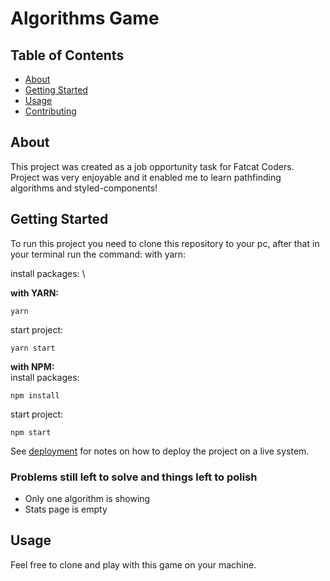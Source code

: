 # Algorithms Game

## Table of Contents

- [About](#about)
- [Getting Started](#getting_started)
- [Usage](#usage)
- [Contributing](../CONTRIBUTING.md)

## About <a name = "about"></a>

This project was created as a job opportunity task for Fatcat Coders. Project was very enjoyable and it enabled me to learn pathfinding algorithms and styled-components!

## Getting Started <a name = "getting_started"></a>

To run this project you need to clone this repository to your pc, after that in your terminal run the command:
with yarn:

install packages: \

**with YARN:**

```
yarn
```

start project:

```
yarn start
```

**with NPM:** \
install packages:

```
npm install
```

start project:

```
npm start
```

See [deployment](#deployment) for notes on how to deploy the project on a live system.

### Problems still left to solve and things left to polish

- Only one algorithm is showing
- Stats page is empty

## Usage <a name = "usage"></a>

Feel free to clone and play with this game on your machine.
